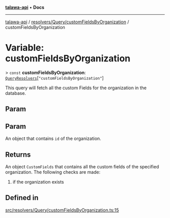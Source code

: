 [**talawa-api**](../../../../README.md) • **Docs**

***

[talawa-api](../../../../modules.md) / [resolvers/Query/customFieldsByOrganization](../README.md) / customFieldsByOrganization

# Variable: customFieldsByOrganization

\> `const` **customFieldsByOrganization**: [`QueryResolvers`](../../../../types/generatedGraphQLTypes/type-aliases/QueryResolvers.md)\[`"customFieldsByOrganization"`\]

This query will fetch all the custom Fields for the organization in the database.

## Param

## Param

An object that contains `id` of the organization.

## Returns

An object `CustomFields` that contains all the custom fields of the specified organization.
The following checks are made:
 1. if the organization exists

## Defined in

[src/resolvers/Query/customFieldsByOrganization.ts:15](https://github.com/PalisadoesFoundation/talawa-api/blob/f4877b986932181336f42a7336754de05976cd97/src/resolvers/Query/customFieldsByOrganization.ts#L15)
